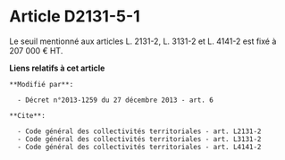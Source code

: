 # Article D2131-5-1

Le seuil mentionné aux articles L. 2131-2, L. 3131-2 et L. 4141-2 est fixé à 207 000 € HT.

**Liens relatifs à cet article**

	**Modifié par**:

	  - Décret n°2013-1259 du 27 décembre 2013 - art. 6

	**Cite**:

	  - Code général des collectivités territoriales - art. L2131-2
	  - Code général des collectivités territoriales - art. L3131-2
	  - Code général des collectivités territoriales - art. L4141-2
